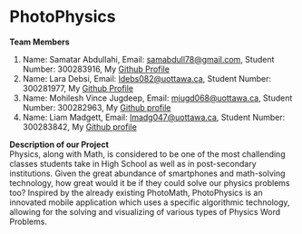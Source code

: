 # PhotoPhysics
**Team Members**
1. Name: Samatar Abdullahi, Email: samabdull78@gmail.com,  Student Number: 300283916, My [Github Profile](https://github.com/samabdull78)
2. Name: Lara Debsi, Email: ldebs082@uottawa.ca, Student Number: 300281977, My [Github Profile](https://github.com/LaraDebsi)
3. Name: Mohilesh Vince Jugdeep, Email: mjugd068@uottawa.ca, Student Number: 300282963, My [Github profile](https://github.com/MohileshVince)
4. Name: Liam Madgett, Email: lmadg047@uottawa.ca, Student Number: 300283842, My [Github profile](https://github.com/LiamMadgett)

**Description of our Project**\
Physics, along with Math, is considered to be one of the most challending classes students take in High School as well as in post-secondary institutions. Given the great abundance of smartphones and math-solving technology, how great would it be if they could solve our physics problems too? Inspired by the already existing PhotoMath, PhotoPhysics is an innovated mobile application which uses a specific algorithmic technology, allowing for the solving and visualizing of various types of Physics Word Problems. 
